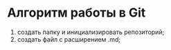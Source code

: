 # Алгоритм работы в Git

1) создать папку и инициализировать репозиторий;
2) создать файл с расширением .md;

